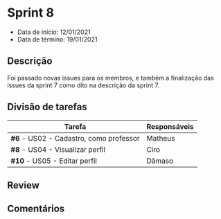 # Sprint 8

- Data de início: 12/01/2021
- Data de término: 19/01/2021

## Descrição

Foi passado novas issues para os membros, e também a finalização das issues da sprint 7 como dito na descrição da sprint 7.

## Divisão de tarefas

|Tarefa|Responsáveis|
|------|------------|
|**#6** - US02 - Cadastro, como professor|Matheus|
|**#8** - US04 - Visualizar perfil |Ciro|
|**#10** - US05 - Editar perfil|Dâmaso|

## Review



## Comentários
